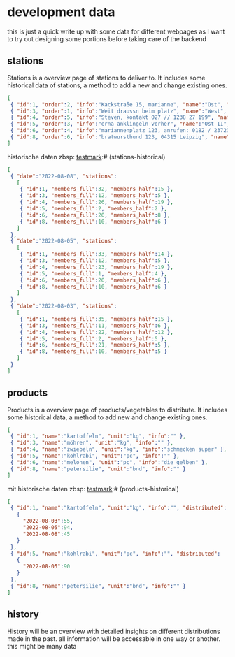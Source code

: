 # development data

this is just a quick write up with some data for different webpages as I want to try out designing some portions before taking care of the backend

## stations

Stations is a overview page of stations to deliver to. It includes some historical data of stations, a method to add a new and change existing ones.


[testmark]:# (stations-current)
```json
[
 { "id":1, "order":2, "info":"Kackstraße 15, marianne", "name":"Ost", "members_full":32, "members_half":15 },
 { "id":3, "order":1, "info":"Weit draussn beim platz", "name":"West", "members_full":12, "members_half":5 },
 { "id":4, "order":5, "info":"Steven, kontakt 027 // 1238 27 199", "name":"Süd", "members_full":26, "members_half":19 },
 { "id":5, "order":3, "info":"erna anklingeln vorher", "name":"Ost II", "members_full":2, "members_half":2 },
 { "id":6, "order":4, "info":"mariannenplatz 123, anrufen: 0182 / 23723 211 1", "name":"West II", "members_full":20, "members_half":8 },
 { "id":8, "order":6, "info":"bratwursthund 123, 04315 Leipzig", "name":"Nord", "members_full":10, "members_half":6 }
]
```

historische daten zbsp:
[testmark]:# (stations-historical)
```json
[
 { "date":"2022-08-08", "stations":
   [
    { "id":1, "members_full":32, "members_half":15 },
    { "id":3, "members_full":12, "members_half":5 },
    { "id":4, "members_full":26, "members_half":19 },
    { "id":5, "members_full":2, "members_half":2 },
    { "id":6, "members_full":20, "members_half":8 },
    { "id":8, "members_full":10, "members_half":6 }
   ]
 },
 { "date":"2022-08-05", "stations":
   [
    { "id":1, "members_full":33, "members_half":14 },
    { "id":3, "members_full":12, "members_half":5 },
    { "id":4, "members_full":23, "members_half":19 },
    { "id":5, "members_full":1, "members_half":4 },
    { "id":6, "members_full":20, "members_half":6 },
    { "id":8, "members_full":10, "members_half":6 }
   ]
 },
 { "date":"2022-08-03", "stations":
   [
    { "id":1, "members_full":35, "members_half":15 },
    { "id":3, "members_full":11, "members_half":6 },
    { "id":4, "members_full":22, "members_half":12 },
    { "id":5, "members_full":2, "members_half":5 },
    { "id":6, "members_full":21, "members_half":5 },
    { "id":8, "members_full":10, "members_half":5 }
   ]
 }
]
```


## products

Products is a overview page of products/vegetables to distribute. It includes some historical data, a method to add new and change existing ones.


[testmark]:# (products)
```json
[
 { "id":1, "name":"kartoffeln", "unit":"kg", "info":"" },
 { "id":3, "name":"möhren", "unit":"kg", "info":"" },
 { "id":4, "name":"zwiebeln", "unit":"kg", "info":"schmecken super" },
 { "id":5, "name":"kohlrabi", "unit":"pc", "info":"" },
 { "id":6, "name":"melonen", "unit":"pc", "info":"die gelben" },
 { "id":8, "name":"petersilie", "unit":"bnd", "info":"" }
]
```

mit historische daten zbsp:
[testmark]:# (products-historical)
```json
[
 { "id":1, "name":"kartoffeln", "unit":"kg", "info":"", "distributed":
   {
     "2022-08-03":55,
     "2022-08-05":94,
     "2022-08-08":45
   }
 },
 { "id":5, "name":"kohlrabi", "unit":"pc", "info":"", "distributed":
   {
     "2022-08-05":90
   }
 },
 { "id":8, "name":"petersilie", "unit":"bnd", "info":"" }
]
```


## history

History will be an overview with detailed insights on different distributions made in the past. all information will be accessable in one way or another. this might be many data
